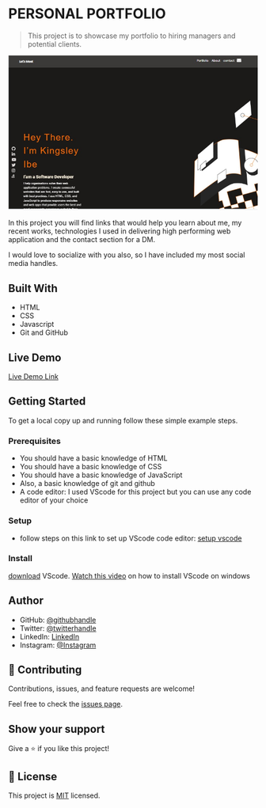 # PERSONAL PORTFOLIO

> This project is to showcase my portfolio to hiring managers and potential clients.

![screenshot](/images/project-desktop-v.jpeg)

In this project you will find links that would help you learn about me, my recent works,
technologies I used in delivering high performing web application and the contact section for a DM.

I would love to socialize with you also, so I have included my most social media handles.

## Built With

- HTML
- CSS
- Javascript
- Git and GitHub

## Live Demo

[Live Demo Link](https://kingsleyibe.net)


## Getting Started

To get a local copy up and running follow these simple example steps.

### Prerequisites
- You should have a basic knowledge of HTML
- You should have a basic knowledge of CSS
- You should have a basic knowledge of JavaScript
- Also, a basic knowledge of git and github
- A code editor: I used VScode for this project but you can use any code editor of your choice
### Setup
- follow steps on this link to set up VScode code editor: [setup vscode](https://www.freecodecamp.org/news/how-to-set-up-vs-code-for-web-development/)

### Install
[download](https://code.visualstudio.com/download) VScode.
[Watch this video](https://www.youtube.com/watch?v=MlIzFUI1QGA) on how to install VScode on windows
## Author

- GitHub: [@githubhandle](https://github.com/kingsleyibe)
- Twitter: [@twitterhandle](https://twitter.com/ibekingsley2)
- LinkedIn: [LinkedIn](https://www.linkedin.com/in/kingsley-ibe-5669a5134)
- Instagram: [@Instagram](https://instagram.com/ibekingsleychibueze)

## 🤝 Contributing

Contributions, issues, and feature requests are welcome!

Feel free to check the [issues page](../../issues/).

## Show your support

Give a ⭐️ if you like this project!

## 📝 License

This project is [MIT](./MIT.md) licensed.
